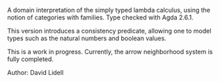 A domain interpretation of the simply typed lambda calculus, using the notion of categories with families. Type checked with Agda 2.6.1.

This version introduces a consistency predicate, allowing one to model types such as the natural numbers and boolean values.

This is a work in progress. Currently, the arrow neighborhood system is fully completed.

Author: David Lidell
